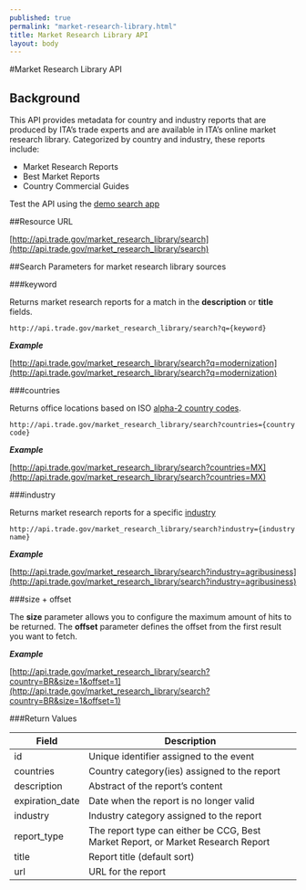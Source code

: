 ```yaml
---
published: true
permalink: "market-research-library.html"
title: Market Research Library API
layout: body
---
```


#Market Research Library API

## Background

This API provides metadata for country and industry reports that are produced by ITA’s trade experts and are available in ITA’s online market research library.  Categorized by country and industry, these reports include:

* Market Research Reports
* Best Market Reports
* Country Commercial Guides

Test the API using the [demo search app](http://internationaltradeadministration.github.io/explorer/#/market-research-library)

##Resource URL

[http://api.trade.gov/market_research_library/search](http://api.trade.gov/market_research_library/search)

##Search Parameters for market research library sources

###keyword

Returns market research reports for a match in the **description** or **title** fields.

    http://api.trade.gov/market_research_library/search?q={keyword}

**_Example_**

[http://api.trade.gov/market_research_library/search?q=modernization](http://api.trade.gov/market_research_library/search?q=modernization)

###countries

Returns office locations based on ISO [alpha-2 country codes](http://www.iso.org/iso/home/standards/country_codes/country_names_and_code_elements.htm).

    http://api.trade.gov/market_research_library/search?countries={country code}

**_Example_**

[http://api.trade.gov/market_research_library/search?countries=MX](http://api.trade.gov/market_research_library/search?countries=MX)

###industry

Returns market research reports for a specific [industry](industry-list-market-research-library.html)

    http://api.trade.gov/market_research_library/search?industry={industry name}

**_Example_**

[http://api.trade.gov/market_research_library/search?industry=agribusiness](http://api.trade.gov/market_research_library/search?industry=agribusiness)

###size + offset

The **size** parameter allows you to configure the maximum amount of hits to be returned. The **offset** parameter defines the offset from the first result you want to fetch.

**_Example_**

[http://api.trade.gov/market_research_library/search?country=BR&size=1&offset=1](http://api.trade.gov/market_research_library/search?country=BR&size=1&offset=1)

###Return Values

| Field           | Description                                                     |
| --------------- | --------------------------------------------------------------- |
| id              | Unique identifier assigned to the event                         |
| countries       | Country category(ies) assigned to the report                    |
| description     | Abstract of the report’s content                                |
| expiration_date | Date when the report is no longer valid                         |
| industry        | Industry category assigned to the report                        |
| report_type     | The report type can either be CCG, Best Market Report, or Market Research Report|
| title           | Report title  (default sort)                                    |
| url             | URL for the report                                              |